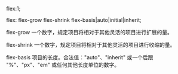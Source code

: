 flex:1;

flex: flex-grow flex-shrink flex-basis|auto|initial|inherit;

flex-grow	一个数字，规定项目将相对于其他灵活的项目进行扩展的量。

flex-shrink	一个数字，规定项目将相对于其他灵活的项目进行收缩的量。

flex-basis	项目的长度。合法值："auto"、"inherit" 或一个后跟 "%"、"px"、"em" 或任何其他长度单位的数字。


















